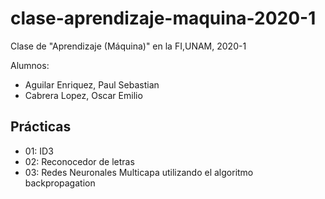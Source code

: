 # clase-aprendizaje-maquina-2020-1

Clase de "Aprendizaje (Máquina)" en la FI,UNAM, 2020-1

Alumnos:

- Aguilar Enriquez, Paul Sebastian
- Cabrera Lopez, Oscar Emilio

## Prácticas

- 01: ID3
- 02: Reconocedor de letras
- 03: Redes Neuronales Multicapa utilizando el algoritmo backpropagation

